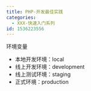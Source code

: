 ```yaml
---
title: PHP-开发最佳实践
categories: 
  - XXX-快速入门系列
id: 1536223556
---
```


环境变量
* 本地开发环境：local
* 线上开发环境：development
* 线上测试环境：staging
* 正式环境：production